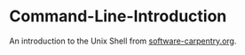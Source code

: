 # Command-Line-Introduction
An introduction to the Unix Shell from [software-carpentry.org](https://software-carpentry.org).
